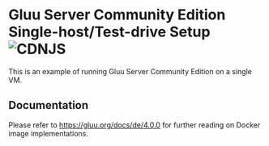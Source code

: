 # Gluu Server Community Edition Single-host/Test-drive Setup ![CDNJS](https://img.shields.io/badge/UNDERCONSTRUCTION-red.svg?style=for-the-badge)

This is an example of running Gluu Server Community Edition on a single VM.

## Documentation

Please refer to https://gluu.org/docs/de/4.0.0 for further reading on Docker image implementations.
